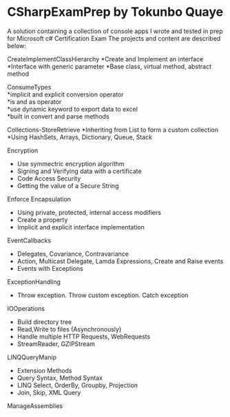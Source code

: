 # CSharpExamPrep by Tokunbo Quaye
A solution containing a collection of console apps I wrote and tested in prep for Microsoft c# Certification Exam
The projects and content are described below:

CreateImplementClassHierarchy
  *Create and Implement an interface
  *Interface with generic parameter
  *Base class, virtual method, abstract method

ConsumeTypes  
  *implicit and explicit conversion operator  
  *is and as operator  
  *use dynamic keyword to export data to excel  
  *built in convert and parse methods  

Collections-StoreRetrieve
  *Inheriting from List<T> to form a custom collection
  *Using HashSets, Arrays, Dictionary, Queue, Stack
  
Encryption
  * Use symmectric encryption algorithm
  * Signing and Verifying data with a certificate
  * Code Access Security
  * Getting the value of a Secure String

Enforce Encapsulation
  * Using private, protected, internal access modifiers
  * Create a property
  * Implicit and explicit interface implementation

EventCallbacks
  * Delegates, Covariance, Contravariance
  * Action, Multicast Delegate, Lamda Expressions, Create and Raise events
  * Events with Exceptions

ExceptionHandling
 * Throw exception. Throw custom exception. Catch exception
 
IOOperations
 * Build directory tree
 * Read,Write to files (Asynchronously)
 * Handle multiple HTTP Requests, WebRequests
 * StreamReader, GZIPStream
 
LINQQueryManip
 * Extension Methods
 * Query Syntax, Method Syntax
 * LINQ Select, OrderBy, Groupby, Projection
 * Join, Skip, XML Query
 
ManageAssemblies
